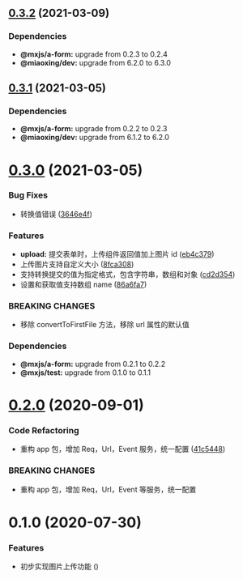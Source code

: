 ## [0.3.2](https://github.com/miaoxing/mxjs-upload/compare/v0.3.1...v0.3.2) (2021-03-09)





### Dependencies

* **@mxjs/a-form:** upgrade from 0.2.3 to 0.2.4
* **@miaoxing/dev:** upgrade from 6.2.0 to 6.3.0

## [0.3.1](https://github.com/miaoxing/mxjs-upload/compare/v0.3.0...v0.3.1) (2021-03-05)





### Dependencies

* **@mxjs/a-form:** upgrade from 0.2.2 to 0.2.3
* **@miaoxing/dev:** upgrade from 6.1.2 to 6.2.0

# [0.3.0](https://github.com/miaoxing/mxjs-upload/compare/v0.2.0...v0.3.0) (2021-03-05)


### Bug Fixes

* 转换值错误 ([3646e4f](https://github.com/miaoxing/mxjs-upload/commit/3646e4fe3d136f04dc96fcf8fbee69761128cea9))


### Features

* **upload:** 提交表单时，上传组件返回值加上图片 id ([eb4c379](https://github.com/miaoxing/mxjs-upload/commit/eb4c3791aacb9711e7d8b6a078cdc273fc3d03da))
* 上传图片支持自定义大小 ([8fca308](https://github.com/miaoxing/mxjs-upload/commit/8fca3081ff93c26599b67abb3625edeb397c963a))
* 支持转换提交的值为指定格式，包含字符串，数组和对象 ([cd2d354](https://github.com/miaoxing/mxjs-upload/commit/cd2d35413a02e9bdb19ae093dc78b6d3f9b75b22))
* 设置和获取值支持数组 name ([86a6fa7](https://github.com/miaoxing/mxjs-upload/commit/86a6fa75831d2d21fe8d8c7c6259eecd6c5d3568))


### BREAKING CHANGES

* 移除 convertToFirstFile 方法，移除 url 属性的默认值





### Dependencies

* **@mxjs/a-form:** upgrade from 0.2.1 to 0.2.2
* **@mxjs/test:** upgrade from 0.1.0 to 0.1.1

# [0.2.0](https://github.com/miaoxing/mxjs-upload/compare/v0.1.0...v0.2.0) (2020-09-01)


### Code Refactoring

* 重构 app 包，增加 Req，Url，Event 服务，统一配置 ([41c5448](https://github.com/miaoxing/mxjs-upload/commit/41c5448be73bf147f7eb7f399e96ebcbc4177c7e))


### BREAKING CHANGES

* 重构 app 包，增加 Req，Url，Event 等服务，统一配置

# 0.1.0 (2020-07-30)


### Features

* 初步实现图片上传功能 ([](https://github.com/miaoxing/mxjs-upload/commit/))
